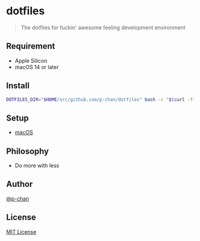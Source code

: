 # dotfiles

> The dotfiles for fuckin' awesome feeling development environment

## Requirement

- Apple Silicon
- macOS 14 or later

## Install

```sh
DOTFILES_DIR="$HOME/src/github.com/p-chan/dotfiles" bash -c "$(curl -fsSL https://raw.githubusercontent.com/p-chan/dotfiles/master/scripts/install.sh)"
```

## Setup

- [macOS](./docs/setup-macos.md)

## Philosophy

- Do more with less

## Author

[@p-chan](https://github.com/p-chan)

## License

[MIT License](LICENSE)
